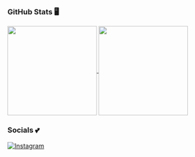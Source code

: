 

### GitHub Stats 🖥


<a href="https://github.com/mfcstt/github-readme-stats">
  <img height=200 align="center" src="https://github-readme-stats.vercel.app/api?username=mfcstt&theme=omni" />
</a>
<a href="https://github.com/mfcstt/convoychat">
  <img height=200 align="center" src="https://github-readme-stats.vercel.app/api/top-langs?username=mfcstt&layout=compact&langs_count=8&card_width=320&theme=omni" />
</a>


### Socials 💕
<a href="https://www.instagram.com/mfcstt">

![Instagram](https://img.shields.io/badge/Instagram-FF69B4.svg?style=for-the-badge&logo=Instagram&logoColor=white)

